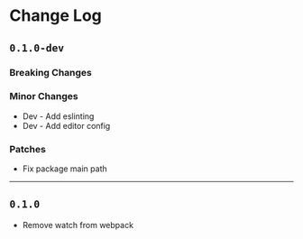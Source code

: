 # Change Log

## `0.1.0-dev`

### Breaking Changes

### Minor Changes
 - Dev - Add eslinting
 - Dev - Add editor config

### Patches
 - Fix package main path

---
## `0.1.0`
 - Remove watch from webpack
